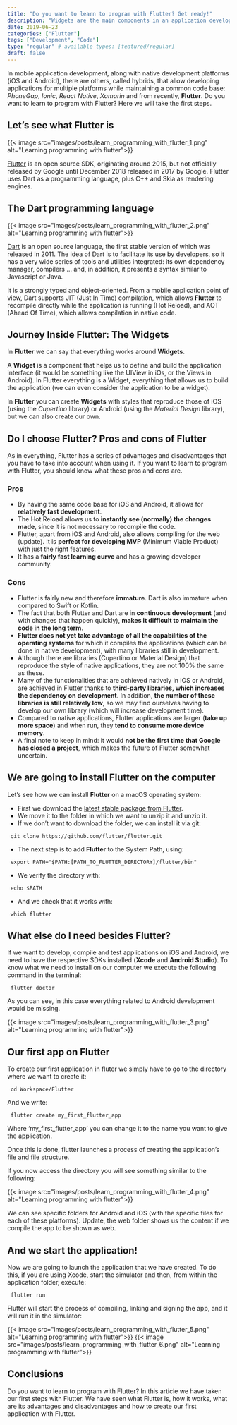 ```yaml
---
title: "Do you want to learn to program with Flutter? Get ready!"
description: "Widgets are the main components in an application developed with Flutter. Learn what types there are, how to create them and how to use them."
date: 2019-06-23
categories: ["Flutter"]
tags: ["Development", "Code"]
type: "regular" # available types: [featured/regular]
draft: false
---
```


In mobile application development, along with native development platforms (iOS and Android), there are others, called hybrids, that allow developing applications for multiple platforms while maintaining a common code base: *PhoneGap*, *Ionic*, *React Native*, *Xamarin* and from recently, **Flutter**. Do you want to learn to program with Flutter? Here we will take the first steps.

## Let’s see what Flutter is

{{< image src="images/posts/learn_programming_with_flutter_1.png" alt="Learning programming with flutter">}}

[Flutter](https://flutter.dev/) is an open source SDK, originating around 2015, but not officially released by Google until December 2018 released in 2017 by Google. Flutter uses Dart as a programming language, plus C++ and Skia as rendering engines.
## The Dart programming language

{{< image src="images/posts/learn_programming_with_flutter_2.png" alt="Learning programming with flutter">}}

[Dart](https://dart.dev/) is an open source language, the first stable version of which was released in 2011. The idea of Dart is to facilitate its use by developers, so it has a very wide series of tools and utilities integrated: its own dependency manager, compilers … and, in addition, it presents a syntax similar to Javascript or Java.

It is a strongly typed and object-oriented. From a mobile application point of view, Dart supports JIT (Just In Time) compilation, which allows **Flutter** to recompile directly while the application is running (Hot Reload), and AOT (Ahead Of Time), which allows compilation in native code.
## Journey Inside Flutter: The Widgets

In **Flutter** we can say that everything works around **Widgets**.

A **Widget** is a component that helps us to define and build the application interface (it would be something like the UIView in iOs, or the Views in Android). In Flutter everything is a Widget, everything that allows us to build the application (we can even consider the application to be a widget).

In **Flutter** you can create **Widgets** with styles that reproduce those of iOS (using the *Cupertino* library) or Android (using the *Material Design* library), but we can also create our own.
## Do I choose Flutter? Pros and cons of Flutter

As in everything, Flutter has a series of advantages and disadvantages that you have to take into account when using it. If you want to learn to program with Flutter, you should know what these pros and cons are.
### Pros

* By having the same code base for iOS and Android, it allows for **relatively fast development**.
* The Hot Reload allows us to **instantly see (normally) the changes made**, since it is not necessary to recompile the code.
* Flutter, apart from iOS and Android, also allows compiling for the web (update). It is **perfect for developing MVP** (Minimum Viable Product) with just the right features.
* It has a **fairly fast learning curve** and has a growing developer community.

### Cons

* Flutter is fairly new and therefore **immature**. Dart is also immature when compared to Swift or Kotlin.
* The fact that both Flutter and Dart are in **continuous development** (and with changes that happen quickly), **makes it difficult to maintain the code in the long term**.
* **Flutter does not yet take advantage of all the capabilities of the operating systems** for which it compiles the applications (which can be done in native development), with many libraries still in development.
* Although there are libraries (Cupertino or Material Design) that reproduce the style of native applications, they are not 100% the same as these.
* Many of the functionalities that are achieved natively in iOS or Android, are achieved in Flutter thanks to **third-party libraries, which increases the dependency on development**. In addition, **the number of these libraries is still relatively low**, so we may find ourselves having to develop our own library (which will increase development time).
* Compared to native applications, Flutter applications are larger (**take up more space**) and when run, they **tend to consume more device memory**.
* A final note to keep in mind: it would **not be the first time that Google has closed a project**, which makes the future of Flutter somewhat uncertain.

## We are going to install Flutter on the computer

Let’s see how we can install **Flutter** on a macOS operating system:

* First we download the [latest stable package from Flutter](https://flutter.dev/docs/get-started/install/macos).
* We move it to the folder in which we want to unzip it and unzip it.
* If we don’t want to download the folder, we can install it via git:

```shell
 git clone https://github.com/flutter/flutter.git
```

* The next step is to add **Flutter** to the System Path, using:

```shell
 export PATH="$PATH:[PATH_TO_FLUTTER_DIRECTORY]/flutter/bin"
```


* We verify the directory with:

```shell
 echo $PATH
```


* And we check that it works with:

```shell
 which flutter
```


## What else do I need besides Flutter?

If we want to develop, compile and test applications on iOS and Android, we need to have the respective SDKs installed (**Xcode** and **Android Studio**). To know what we need to install on our computer we execute the following command in the terminal:

```shell
 flutter doctor
```


As you can see, in this case everything related to Android development would be missing.

{{< image src="images/posts/learn_programming_with_flutter_3.png" alt="Learning programming with flutter">}}

## Our first app on Flutter

To create our first application in fluter we simply have to go to the directory where we want to create it:

```shell
 cd Workspace/Flutter
```


And we write:

```shell
 flutter create my_first_flutter_app
```


Where ‘my_first_flutter_app’ you can change it to the name you want to give the application.

Once this is done, flutter launches a process of creating the application’s file and file structure.

If you now access the directory you will see something similar to the following:

{{< image src="images/posts/learn_programming_with_flutter_4.png" alt="Learning programming with flutter">}}

We can see specific folders for Android and iOS (with the specific files for each of these platforms). Update, the web folder shows us the content if we compile the app to be shown as web.
## And we start the application!

Now we are going to launch the application that we have created. To do this, if you are using Xcode, start the simulator and then, from within the application folder, execute:

```shell
 flutter run
```

Flutter will start the process of compiling, linking and signing the app, and it will run it in the simulator:

{{< image src="images/posts/learn_programming_with_flutter_5.png" alt="Learning programming with flutter">}}
{{< image src="images/posts/learn_programming_with_flutter_6.png" alt="Learning programming with flutter">}}

## Conclusions

Do you want to learn to program with Flutter? In this article we have taken our first steps with Flutter. We have seen what Flutter is, how it works, what are its advantages and disadvantages and how to create our first application with Flutter.
